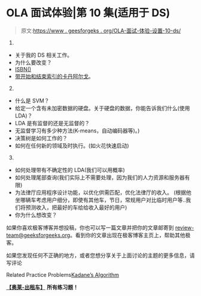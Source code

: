 # OLA 面试体验|第 10 集(适用于 DS)

> 原文:[https://www . geesforgeks . org/OLA-面试-体验-设置-10-ds/](https://www.geeksforgeeks.org/ola-interview-experience-set-10-ds/)

1.

*   关于我的 DS 相关工作。
*   为什么要改变？
*   [ISBN()](https://practice.geeksforgeeks.org/problems/check-for-bst/1)
*   [带开始和结束索引的卡丹阿尔戈](https://practice.geeksforgeeks.org/problems/kadanes-algorithm-1587115620/1)。

2.

*   什么是 SVM？
*   给定一个含有未加密数据的硬盘。关于硬盘的数据，你能告诉我们什么(使用 LDA)？
*   LDA 是有监督的还是无监督的？
*   无监督学习有多少种方法(K-means，自动编码器等)。)
*   决策树是如何工作的？
*   如何在任何新的领域及时执行。(如火花快速启动)

3.

*   如何处理带有不确定性的 LDA(我们可以用概率)
*   如何处理尾部查询(我们实际上不需要处理，因为我们的人力资源和服务器有限)
*   为法律厅应用程序设计功能，以优化供需匹配，优化法律厅的收入。
    (根据他坐哪辆车考虑用户细分，即使有其他车，节日，常规用户对比临时用户等..我们将预测收入，把最好的车给给收入最好的用户)
*   你为什么想改变？

如果你喜欢极客博客并想投稿，你也可以写一篇文章并把你的文章邮寄到 review-team@geeksforgeeks.org。看到你的文章出现在极客博客主页上，帮助其他极客。

如果您发现任何不正确的地方，或者您想分享关于上面讨论的主题的更多信息，请写评论

Related Practice Problems[Kadane’s Algorithm](https://practice.geeksforgeeks.org/problems/kadanes-algorithm/0)

[**【奥莱-出租车】**](https://practice.geeksforgeeks.org/company/Ola-Cabs/) **所有练习题！**